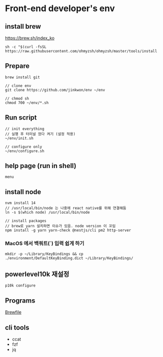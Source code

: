 # Front-end developer's env

## install brew
https://brew.sh/index_ko
```
sh -c "$(curl -fsSL https://raw.githubusercontent.com/ohmyzsh/ohmyzsh/master/tools/install.sh)"
```

## Prepare
```
brew install git

// clone env
git clone https://github.com/jinkwon/env ~/env

// chmod sh
chmod 700 ~/env/*.sh
```

## Run script
```
// init everything
// 실행 후 터미널 껐다 켜기 (설정 적용)
~/env/init.sh

// configure only
~/env/configure.sh 
```

## help page (run in shell)
```
menu
```

## install node
```
nvm install 14
// /usr/local/bin/node 는 나중에 react native를 위해 연결해둠
ln -s $(which node) /usr/local/bin/node

// install packages
// brew로 yarn 설치하면 이슈가 있음. node version 이 꼬임
npm install -g yarn yarn-check @nestjs/cli pm2 http-server
```

### MacOS 에서 백쿼트(`) 입력 쉽게 하기
```
mkdir -p ~/Library/KeyBindings && cp ./environment/DefaultKeyBinding.dict ~/Library/KeyBindings/
```

## powerlevel10k 재설정
```
p10k configure
```

## Programs
[Brewfile](https://github.com/jinkwon/env/blob/master/Brewfile)


## cli tools
- ccat
- fzf
- jq
